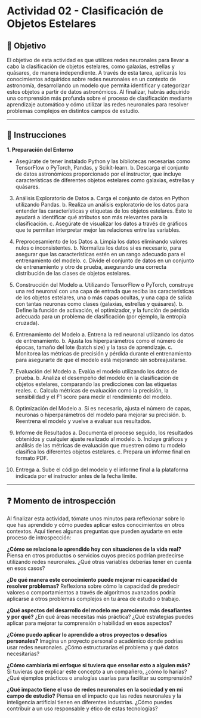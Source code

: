 # **Actividad 02 - Clasificación de Objetos Estelares**

## 🎯 **Objetivo**
El objetivo de esta actividad es que utilices redes neuronales para llevar a cabo la clasificación de objetos estelares, como galaxias, estrellas y quásares, de manera independiente. A través de esta tarea, aplicarás los conocimientos adquiridos sobre redes neuronales en un contexto de astronomía, desarrollando un modelo que permita identificar y categorizar estos objetos a partir de datos astronómicos. Al finalizar, habrás adquirido una comprensión más profunda sobre el proceso de clasificación mediante aprendizaje automático y cómo utilizar las redes neuronales para resolver problemas complejos en distintos campos de estudio.

---

## 📑 Instrucciones
**1.	Preparación del Entorno**
* Asegúrate de tener instalado Python y las bibliotecas necesarias como TensorFlow o PyTorch, Pandas, y Scikit-learn.
b.	Descarga el conjunto de datos astronómicos proporcionado por el instructor, que incluye características de diferentes objetos estelares como galaxias, estrellas y quásares.

3.	Análisis Exploratorio de Datos
a.	Carga el conjunto de datos en Python utilizando Pandas.
b.	Realiza un análisis exploratorio de los datos para entender las características y etiquetas de los objetos estelares. Esto te ayudará a identificar qué atributos son más relevantes para la clasificación.
c.	Asegúrate de visualizar los datos a través de gráficos que te permitan interpretar mejor las relaciones entre las variables.

4.	Preprocesamiento de los Datos
a.	Limpia los datos eliminando valores nulos o inconsistentes.
b.	Normaliza los datos si es necesario, para asegurar que las características estén en un rango adecuado para el entrenamiento del modelo.
c.	Divide el conjunto de datos en un conjunto de entrenamiento y otro de prueba, asegurando una correcta distribución de las clases de objetos estelares.

5.	Construcción del Modelo
a.	Utilizando TensorFlow o PyTorch, construye una red neuronal con una capa de entrada que reciba las características de los objetos estelares, una o más capas ocultas, y una capa de salida con tantas neuronas como clases (galaxias, estrellas y quásares).
b.	Define la función de activación, el optimizador, y la función de pérdida adecuada para un problema de clasificación (por ejemplo, la entropía cruzada).

6.	Entrenamiento del Modelo
a.	Entrena la red neuronal utilizando los datos de entrenamiento.
b.	Ajusta los hiperparámetros como el número de épocas, tamaño del lote (batch size) y la tasa de aprendizaje.
c.	Monitorea las métricas de precisión y pérdida durante el entrenamiento para asegurarte de que el modelo está mejorando sin sobreajustarse.

7.	Evaluación del Modelo
a.	Evalúa el modelo utilizando los datos de prueba.
b.	Analiza el desempeño del modelo en la clasificación de objetos estelares, comparando las predicciones con las etiquetas reales.
c.	Calcula métricas de evaluación como la precisión, la sensibilidad y el F1 score para medir el rendimiento del modelo.

8.	Optimización del Modelo
a.	Si es necesario, ajusta el número de capas, neuronas o hiperparámetros del modelo para mejorar su precisión.
b.	Reentrena el modelo y vuelve a evaluar sus resultados.

9.	Informe de Resultados
a.	Documenta el proceso seguido, los resultados obtenidos y cualquier ajuste realizado al modelo.
b.	Incluye gráficos y análisis de las métricas de evaluación que muestren cómo tu modelo clasifica los diferentes objetos estelares.
c.	Prepara un informe final en formato PDF.

10.	Entrega
a.	Sube el código del modelo y el informe final a la plataforma indicada por el instructor antes de la fecha límite.


---

## ❓ **Momento de introspección**

Al finalizar esta actividad, tómate unos minutos para reflexionar sobre lo que has aprendido y cómo puedes aplicar estos conocimientos en otros contextos. Aquí tienes algunas preguntas que pueden ayudarte en este proceso de introspección:

**¿Cómo se relaciona lo aprendido hoy con situaciones de la vida real?**
Piensa en otros productos o servicios cuyos precios podrían predecirse utilizando redes neuronales. ¿Qué otras variables deberías tener en cuenta en esos casos?

**¿De qué manera este conocimiento puede mejorar mi capacidad de resolver problemas?**
Reflexiona sobre cómo la capacidad de predecir valores o comportamientos a través de algoritmos avanzados podría aplicarse a otros problemas complejos en tu área de estudio o trabajo.

**¿Qué aspectos del desarrollo del modelo me parecieron más desafiantes y por qué?**
¿En qué áreas necesitas más práctica? ¿Qué estrategias puedes aplicar para mejorar tu comprensión o habilidad en esos aspectos?

**¿Cómo puedo aplicar lo aprendido a otros proyectos o desafíos personales?**
Imagina un proyecto personal o académico donde podrías usar redes neuronales. ¿Cómo estructurarías el problema y qué datos necesitarías?

**¿Cómo cambiaría mi enfoque si tuviera que enseñar esto a alguien más?**
 Si tuvieras que explicar este concepto a un compañero, ¿cómo lo harías? ¿Qué ejemplos prácticos o analogías usarías para facilitar su comprensión?

**¿Qué impacto tiene el uso de redes neuronales en la sociedad y en mi campo de estudio?**
Piensa en el impacto que las redes neuronales y la inteligencia artificial tienen en diferentes industrias. ¿Cómo puedes contribuir a un uso responsable y ético de estas tecnologías?





